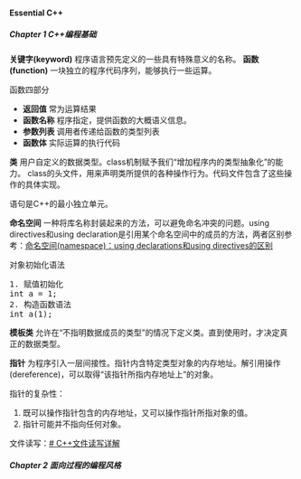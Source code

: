 #### Essential C++
##### Chapter 1 C++编程基础
**关键字(keyword)** 程序语言预先定义的一些具有特殊意义的名称。
**函数(function)** 一块独立的程序代码序列，能够执行一些运算。

函数四部分
- **返回值** 常为运算结果
- **函数名称** 程序指定，提供函数的大概语义信息。
- **参数列表** 调用者传递给函数的类型列表
- **函数体** 实际运算的执行代码

**类** 用户自定义的数据类型。class机制赋予我们“增加程序内的类型抽象化”的能力。
class的头文件，用来声明类所提供的各种操作行为。代码文件包含了这些操作的具体实现。

语句是C++的最小独立单元。

**命名空间** 一种将库名称封装起来的方法，可以避免命名冲突的问题。using directives和using declaration是引用某个命名空间中的成员的方法，两者区别参考：[命名空间(namespace)：using declarations和using directives的区别](https://blog.csdn.net/tingyue_/article/details/45898685)

对象初始化语法
<pre>
1. 赋值初始化
int a = 1;
2. 构造函数语法
int a(1);
</pre>
	
**模板类** 允许在“不指明数据成员的类型”的情况下定义类。直到使用时，才决定真正的数据类型。


**指针** 为程序引入一层间接性。指针内含特定类型对象的内存地址。解引用操作(dereference)，可以取得“该指针所指内存地址上”的对象。

指针的复杂性：
1. 既可以操作指针包含的内存地址，又可以操作指针所指对象的值。
2. 指针可能并不指向任何对象。

文件读写：[# C++文件读写详解](https://blog.csdn.net/kingstar158/article/details/6859379)

##### Chapter 2 面向过程的编程风格


